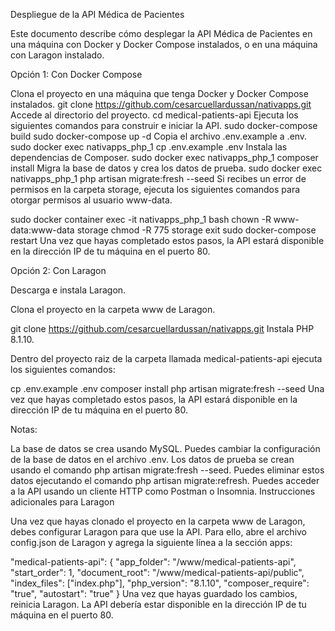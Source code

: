 Despliegue de la API Médica de Pacientes

Este documento describe cómo desplegar la API Médica de Pacientes en una máquina con Docker y Docker Compose instalados, o en una máquina con Laragon instalado.

Opción 1: Con Docker Compose

Clona el proyecto en una máquina que tenga Docker y Docker Compose instalados.
git clone https://github.com/cesarcuellardussan/nativapps.git
Accede al directorio del proyecto.
cd medical-patients-api
Ejecuta los siguientes comandos para construir e iniciar la API.
sudo docker-compose build
sudo docker-compose up -d
Copia el archivo .env.example a .env.
sudo docker exec nativapps_php_1 cp .env.example .env
Instala las dependencias de Composer.
sudo docker exec nativapps_php_1 composer install
Migra la base de datos y crea los datos de prueba.
sudo docker exec nativapps_php_1 php artisan migrate:fresh --seed
Si recibes un error de permisos en la carpeta storage, ejecuta los siguientes comandos para otorgar permisos al usuario www-data.

sudo docker container exec -it nativapps_php_1 bash
chown -R www-data:www-data storage
chmod -R 775 storage
exit
sudo docker-compose restart
Una vez que hayas completado estos pasos, la API estará disponible en la dirección IP de tu máquina en el puerto 80.

Opción 2: Con Laragon

Descarga e instala Laragon.

Clona el proyecto en la carpeta www de Laragon.

git clone https://github.com/cesarcuellardussan/nativapps.git
Instala PHP 8.1.10.

Dentro del proyecto raiz de la carpeta llamada medical-patients-api ejecuta los siguientes comandos:

cp .env.example .env
composer install
php artisan migrate:fresh --seed
Una vez que hayas completado estos pasos, la API estará disponible en la dirección IP de tu máquina en el puerto 80.

Notas:

La base de datos se crea usando MySQL. Puedes cambiar la configuración de la base de datos en el archivo .env.
Los datos de prueba se crean usando el comando php artisan migrate:fresh --seed. Puedes eliminar estos datos ejecutando el comando php artisan migrate:refresh.
Puedes acceder a la API usando un cliente HTTP como Postman o Insomnia.
Instrucciones adicionales para Laragon

Una vez que hayas clonado el proyecto en la carpeta www de Laragon, debes configurar Laragon para que use la API. Para ello, abre el archivo config.json de Laragon y agrega la siguiente línea a la sección apps:

"medical-patients-api": {
  "app_folder": "/www/medical-patients-api",
  "start_order": 1,
  "document_root": "/www/medical-patients-api/public",
  "index_files": ["index.php"],
  "php_version": "8.1.10",
  "composer_require": "true",
  "autostart": "true"
}
Una vez que hayas guardado los cambios, reinicia Laragon. La API debería estar disponible en la dirección IP de tu máquina en el puerto 80.
